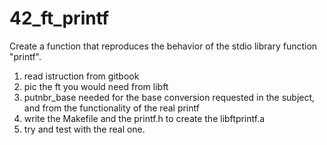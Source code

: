 # 42_ft_printf
Create a function that reproduces the behavior of the stdio library function "printf".
1) read istruction from gitbook 
2) pic the ft you would need from libft
3) putnbr_base needed for the base conversion requested in the subject, and from the functionality of the real printf
4) write the Makefile and the printf.h to create the libftprintf.a
5) try and test with the real one. 
